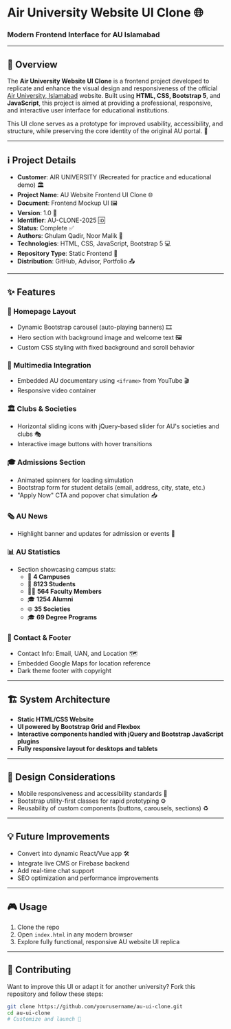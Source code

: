 # Air University Website UI Clone 🌐  
### Modern Frontend Interface for AU Islamabad

---

## 🌟 **Overview**  
The **Air University Website UI Clone** is a frontend project developed to replicate and enhance the visual design and responsiveness of the official [Air University, Islamabad](https://www.au.edu.pk/) website. Built using **HTML, CSS, Bootstrap 5**, and **JavaScript**, this project is aimed at providing a professional, responsive, and interactive user interface for educational institutions.

This UI clone serves as a prototype for improved usability, accessibility, and structure, while preserving the core identity of the original AU portal. 🚀

---

## ℹ️ **Project Details**  
- **Customer**: AIR UNIVERSITY (Recreated for practice and educational demo) 🏛️  
- **Project Name**: AU Website Frontend UI Clone 🌐  
- **Document**: Frontend Mockup UI 🖼️  
- **Version**: 1.0 🔢  
- **Identifier**: AU-CLONE-2025 🆔  
- **Status**: Complete ✅  
- **Authors**: Ghulam Qadir, Noor Malik 👥  
- **Technologies**: HTML, CSS, JavaScript, Bootstrap 5 💻  
- **Repository Type**: Static Frontend 📁  
- **Distribution**: GitHub, Advisor, Portfolio 📤  

---

## ✨ **Features**

### 🔷 Homepage Layout  
- Dynamic Bootstrap carousel (auto-playing banners) 🎞️  
- Hero section with background image and welcome text 🖼️  
- Custom CSS styling with fixed background and scroll behavior

### 🎥 Multimedia Integration  
- Embedded AU documentary using `<iframe>` from YouTube 🎬  
- Responsive video container

### 🏛️ Clubs & Societies  
- Horizontal sliding icons with jQuery-based slider for AU's societies and clubs 🎭  
- Interactive image buttons with hover transitions

### 🎓 Admissions Section  
- Animated spinners for loading simulation  
- Bootstrap form for student details (email, address, city, state, etc.)  
- "Apply Now" CTA and popover chat simulation 📥  

### 🗞️ AU News  
- Highlight banner and updates for admission or events 📰  

### 📊 AU Statistics  
- Section showcasing campus stats:  
  - 📌 **4 Campuses**  
  - 👥 **8123 Students**  
  - 🧑‍🏫 **564 Faculty Members**  
  - 🎓 **1254 Alumni**  
  - 🌐 **35 Societies**  
  - 🎓 **69 Degree Programs**

### 📍 Contact & Footer  
- Contact Info: Email, UAN, and Location 🗺️  
- Embedded Google Maps for location reference  
- Dark theme footer with copyright  

---

## 🏗️ **System Architecture**  
- **Static HTML/CSS Website**  
- **UI powered by Bootstrap Grid and Flexbox**  
- **Interactive components handled with jQuery and Bootstrap JavaScript plugins**  
- **Fully responsive layout for desktops and tablets**  

---

## 🎨 **Design Considerations**  
- Mobile responsiveness and accessibility standards 📱  
- Bootstrap utility-first classes for rapid prototyping ⚙️  
- Reusability of custom components (buttons, carousels, sections) ♻️  

---

## 💡 **Future Improvements**  
- Convert into dynamic React/Vue app 🛠️  
- Integrate live CMS or Firebase backend  
- Add real-time chat support  
- SEO optimization and performance improvements  

---

## 🎮 **Usage**  
1. Clone the repo  
2. Open `index.html` in any modern browser  
3. Explore fully functional, responsive AU website UI replica  

---

## 🤝 **Contributing**  
Want to improve this UI or adapt it for another university? Fork this repository and follow these steps:

```bash
git clone https://github.com/yourusername/au-ui-clone.git  
cd au-ui-clone  
# Customize and launch 🚀
